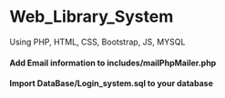 # Web_Library_System
Using PHP, HTML, CSS, Bootstrap, JS, MYSQL




#### Add Email information to includes/mailPhpMailer.php
#### Import DataBase/Login_system.sql to your database
